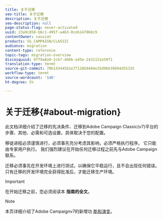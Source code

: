 ```yaml
---
title: 关于迁移
seo-title: 关于迁移
description: 关于迁移
seo-description: null
page-status-flag: never-activated
uuid: 23a9c858-b6c1-495f-a463-0ceb147068c9
contentOwner: sauviat
products: SG_CAMPAIGN/CLASSIC
audience: migration
content-type: reference
topic-tags: migration-overview
discoiquuid: 0ff9a8a9-2cb7-4b0b-a45e-2431151e59f1
translation-type: tm+mt
source-git-commit: 70b143445b2e77128b9404e35d96b39694d55335
workflow-type: tm+mt
source-wordcount: '146'
ht-degree: 5%

---
```



# 关于迁移{#about-migration}

此文档详细介绍了迁移的先决条件、迁移到Adobe Campaign Classic(v7)平台的步骤、其他、必需和可选设置，具体取决于您的配置。

移徙进程必须谨慎进行，必须事先充分考虑其影响，必须严格执行程序。 它只能由专家用户执行。 我们强烈建议在开始任何迁移过程之前先与Adobe Campaign联系。

迁移必须事先在开发环境上进行测试，以确保它平稳运行，且不会出现任何错误。 只有迁移的开发环境完全获得批准后，才能迁移生产环境。

>[!IMPORTANT]
>
>在开始迁移之前，您必须阅读本 **指南的全文**。

>[!NOTE]
>
>本页详细介绍了Adobe Campaignv7的新增功 [能和演变](../../rn/using/latest-release.md)。
